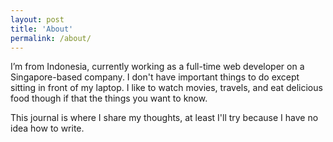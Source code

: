 ```yaml
---
layout: post
title: 'About'
permalink: /about/
---
```


I’m from Indonesia, currently working as a full-time web developer on a Singapore-based company. I don't have important things to do except sitting in front of my laptop. I like to watch movies, travels, and eat delicious food though if that the things you want to know.

This journal is where I share my thoughts, at least I'll try because I have no idea how to write.
